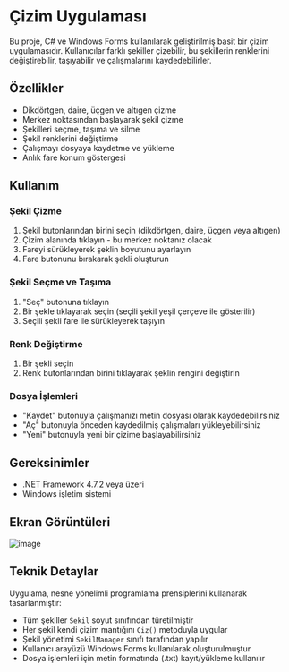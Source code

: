 # Çizim Uygulaması

Bu proje, C# ve Windows Forms kullanılarak geliştirilmiş basit bir çizim uygulamasıdır. Kullanıcılar farklı şekiller çizebilir, bu şekillerin renklerini değiştirebilir, taşıyabilir ve çalışmalarını kaydedebilirler.

## Özellikler

- Dikdörtgen, daire, üçgen ve altıgen çizme
- Merkez noktasından başlayarak şekil çizme
- Şekilleri seçme, taşıma ve silme
- Şekil renklerini değiştirme
- Çalışmayı dosyaya kaydetme ve yükleme
- Anlık fare konum göstergesi

## Kullanım

### Şekil Çizme
1. Şekil butonlarından birini seçin (dikdörtgen, daire, üçgen veya altıgen)
2. Çizim alanında tıklayın - bu merkez noktanız olacak
3. Fareyi sürükleyerek şeklin boyutunu ayarlayın
4. Fare butonunu bırakarak şekli oluşturun

### Şekil Seçme ve Taşıma
1. "Seç" butonuna tıklayın
2. Bir şekle tıklayarak seçin (seçili şekil yeşil çerçeve ile gösterilir)
3. Seçili şekli fare ile sürükleyerek taşıyın

### Renk Değiştirme
1. Bir şekli seçin
2. Renk butonlarından birini tıklayarak şeklin rengini değiştirin

### Dosya İşlemleri
- "Kaydet" butonuyla çalışmanızı metin dosyası olarak kaydedebilirsiniz
- "Aç" butonuyla önceden kaydedilmiş çalışmaları yükleyebilirsiniz
- "Yeni" butonuyla yeni bir çizime başlayabilirsiniz

## Gereksinimler

- .NET Framework 4.7.2 veya üzeri
- Windows işletim sistemi

## Ekran Görüntüleri

![image](https://github.com/user-attachments/assets/f231d23a-96ce-4f48-9f9a-10448800643e)


## Teknik Detaylar

Uygulama, nesne yönelimli programlama prensiplerini kullanarak tasarlanmıştır:

- Tüm şekiller `Sekil` soyut sınıfından türetilmiştir
- Her şekil kendi çizim mantığını `Ciz()` metoduyla uygular
- Şekil yönetimi `SekilManager` sınıfı tarafından yapılır
- Kullanıcı arayüzü Windows Forms kullanılarak oluşturulmuştur
- Dosya işlemleri için metin formatında (.txt) kayıt/yükleme kullanılır

